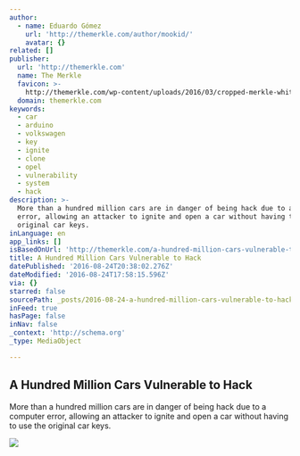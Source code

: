 ```yaml
---
author:
  - name: Eduardo Gómez
    url: 'http://themerkle.com/author/mookid/'
    avatar: {}
related: []
publisher:
  url: 'http://themerkle.com'
  name: The Merkle
  favicon: >-
    http://themerkle.com/wp-content/uploads/2016/03/cropped-merkle-white-1-192x192.png
  domain: themerkle.com
keywords:
  - car
  - arduino
  - volkswagen
  - key
  - ignite
  - clone
  - opel
  - vulnerability
  - system
  - hack
description: >-
  More than a hundred million cars are in danger of being hack due to a computer
  error, allowing an attacker to ignite and open a car without having to use the
  original car keys.
inLanguage: en
app_links: []
isBasedOnUrl: 'http://themerkle.com/a-hundred-million-cars-vulnerable-to-hack/'
title: A Hundred Million Cars Vulnerable to Hack
datePublished: '2016-08-24T20:38:02.276Z'
dateModified: '2016-08-24T17:58:15.596Z'
via: {}
starred: false
sourcePath: _posts/2016-08-24-a-hundred-million-cars-vulnerable-to-hack.md
inFeed: true
hasPage: false
inNav: false
_context: 'http://schema.org'
_type: MediaObject

---
```

<article style=""><h1>A Hundred Million Cars Vulnerable to Hack</h1><p>More than a hundred million cars are in danger of being hack due to a computer error, allowing an attacker to ignite and open a car without having to use the original car keys.</p><img src="http://themerkle.com/wp-content/uploads/2016/08/shutterstock_336760403.jpg" /></article>